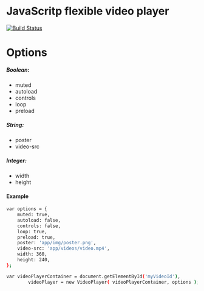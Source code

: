 # JavaScritp flexible video player

[![Build Status](https://travis-ci.org/joemccann/dillinger.svg?branch=master)](https://github.com/YudovAlexei/VideoPlayer-JS)

# Options
##### Boolean: #####
- muted
- autoload
- controls
- loop
- preload

##### String: #####
- poster
- video-src

##### Integer: #####
- width
- height


#### Example ####

```sh
var options = {
    muted: true,
    autoload: false,
    controls: false,
    loop: true,
    preload: true,
    poster: 'app/img/poster.png',
    video-src: 'app/videos/video.mp4',
    width: 360,
    height: 240,
};

var videoPlayerContainer = document.getElementById('myVideoId'),
        videoPlayer = new VideoPlayer( videoPlayerContainer, options );
```
